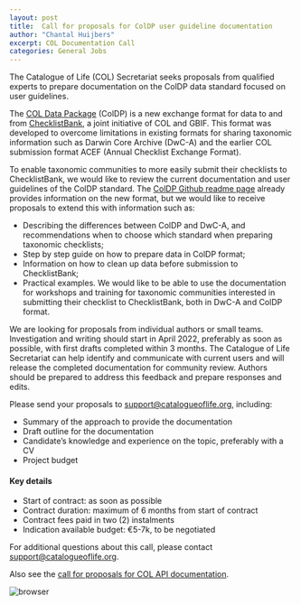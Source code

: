 ```yaml
---
layout: post
title:  Call for proposals for ColDP user guideline documentation
author: "Chantal Huijbers"
excerpt: COL Documentation Call
categories: General Jobs
---
```


The Catalogue of Life (COL) Secretariat seeks proposals from qualified experts to prepare documentation on the ColDP data standard focused on user guidelines.

The [COL Data Package](https://github.com/CatalogueOfLife/coldp) (ColDP) is a new exchange format for data to and from [ChecklistBank](https://www.checklistbank.org/), a joint initiative of COL and GBIF. This format was developed to overcome limitations in existing formats for sharing taxonomic information such as Darwin Core Archive (DwC-A) and the earlier COL submission format ACEF (Annual Checklist Exchange Format).

To enable taxonomic communities to more easily submit their checklists to ChecklistBank, we would like to review the current documentation and user guidelines of the ColDP standard. The [ColDP Github readme page](https://github.com/CatalogueOfLife/coldp) already provides information on the new format, but we would like to receive proposals to extend this with information such as:
- Describing the differences between ColDP and DwC-A, and recommendations when to choose which standard when preparing taxonomic checklists;
- Step by step guide on how to prepare data in ColDP format;
- Information on how to clean up data before submission to ChecklistBank;
- Practical examples.
We would like to be able to use the documentation for workshops and training for taxonomic communities interested in submitting their checklist to ChecklistBank, both in DwC-A and ColDP format.
  
We are looking for proposals from individual authors or small teams. Investigation and writing should start in April 2022, preferably as soon as possible, with first drafts completed within 3 months. The Catalogue of Life Secretariat can help identify and communicate with current users and will release the completed documentation for community review. Authors should be prepared to address this feedback and prepare responses and edits.

Please send your proposals to [support@catalogueoflife.org](mailto:support@catalogueoflife.org), including:
- Summary of the approach to provide the documentation
- Draft outline for the documentation
- Candidate’s knowledge and experience on the topic, preferably with a CV
- Project budget

#### Key details
- Start of contract: as soon as possible
- Contract duration: maximum of 6 months from start of contract
- Contract fees paid in two (2) instalments
- Indication available budget: €5-7k, to be negotiated

For additional questions about this call, please contact [support@catalogueoflife.org](mailto:support@catalogueoflife.org).

Also see the [call for proposals for COL API documentation](https://www.catalogueoflife.org/2022/03/01/documentation-call-API).

![browser](/images/logos/col-gbif-logo.jpg)
